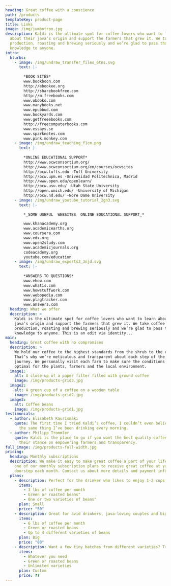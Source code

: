 ```yaml
---
heading: Great coffee with a conscience
path: /products
templateKey: product-page
title: Links
image: /img/jumbotron.jpg
description: Kaldi is the ultimate spot for coffee lovers who want to learn
  about their java’s origin and support the farmers that grew it. We take coffee
  production, roasting and brewing seriously and we’re glad to pass that
  knowledge to anyone.
intro:
  blurbs:
    - image: /img/undraw_transfer_files_6tns.svg
      text: |-
        
        *BOOK SITES*
        www.bookboon.com
        http://ebookee.org
        http://sharebookfree.com
        http://m.freebooks.com
        www.obooko.com
        www.manybooks.net
        www.epubbud.com
        www.bookyards.com
        www.getfreeebooks.com
        http://freecomputerbooks.com
        www.essays.se
        www.sparknotes.com
        www.pink.monkey.com
    - image: /img/undraw_teaching_f1cm.png
      text: |-
        
        *ONLINE EDUCATIONAL SUPPORT*
        http://www.ocwconsortium.org/
        http://www.ocwconsortium.org/en/courses/ocwsites
        http://ocw.tufts.edu -Tuft University
        http://ocw.upm.es -Univesidad Politechnica, Madrid
        http://www.open.edu/openlearn/
        http://ocw.usu.edu/ -Utah State University
        http://open.umich.edu/ -University of Michigan
        http://ocw.nd.edu/ -Nore Dame University
    - image: /img/undraw_youtube_tutorial_2gn3.svg
      text: |-
        
        *_SOME USEFUL  WEBSITES  ONLINE EDUCATIONAL SUPPORT_*

        www.khanacademy.org
        www.academicearths.org
        www.coursera.com
        www.edx.org
        www.open2study.com
        www.academicjournals.org 
        codeacademy.org
        youtube.com/education
    - image: /img/undraw_experts3_3njd.svg
      text: |-
        
        *ANSWERS TO QUESTIONS*
        www.ehow.com
        www.whatis.com
        www.howstuffwork.com
        www.webopedia.com
        www.plagtracker.com
        www.answers.com
  heading: What we offer
  description: >
    Kaldi is the ultimate spot for coffee lovers who want to learn about their
    java’s origin and support the farmers that grew it. We take coffee
    production, roasting and brewing seriously and we’re glad to pass that
    knowledge to anyone. This is an edit via identity...
main:
  heading: Great coffee with no compromises
  description: >
    We hold our coffee to the highest standards from the shrub to the cup.
    That’s why we’re meticulous and transparent about each step of the coffee’s
    journey. We personally visit each farm to make sure the conditions are
    optimal for the plants, farmers and the local environment.
  image1:
    alt: A close-up of a paper filter filled with ground coffee
    image: /img/products-grid3.jpg
  image2:
    alt: A green cup of a coffee on a wooden table
    image: /img/products-grid2.jpg
  image3:
    alt: Coffee beans
    image: /img/products-grid1.jpg
testimonials:
  - author: Elisabeth Kaurismäki
    quote: The first time I tried Kaldi’s coffee, I couldn’t even believe that was
      the same thing I’ve been drinking every morning.
  - author: Philipp Trommler
    quote: Kaldi is the place to go if you want the best quality coffee. I love
      their stance on empowering farmers and transparency.
full_image: /img/products-full-width.jpg
pricing:
  heading: Monthly subscriptions
  description: We make it easy to make great coffee a part of your life. Choose
    one of our monthly subscription plans to receive great coffee at your
    doorstep each month. Contact us about more details and payment info.
  plans:
    - description: Perfect for the drinker who likes to enjoy 1-2 cups per day.
      items:
        - 3 lbs of coffee per month
        - Green or roasted beans"
        - One or two varieties of beans"
      plan: Small
      price: "50"
    - description: Great for avid drinkers, java-loving couples and bigger crowds
      items:
        - 6 lbs of coffee per month
        - Green or roasted beans
        - Up to 4 different varieties of beans
      plan: Big
      price: "80"
    - description: Want a few tiny batches from different varieties? Try our custom plan
      items:
        - Whatever you need
        - Green or roasted beans
        - Unlimited varieties
      plan: Custom
      price: ??
---
```

